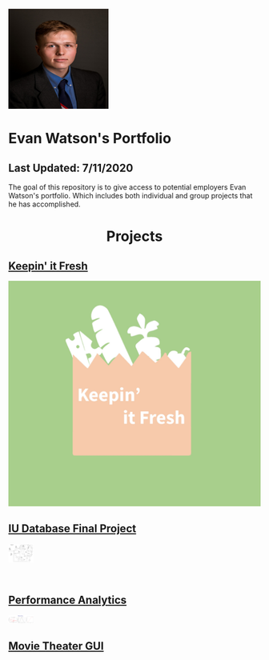 <div class="flex-container">

<img src="Resources/Images/headshot.png" alt="results" width="200" height="200"/> </a>

# Evan Watson's Portfolio

</div>

## Last Updated: 7/11/2020
The goal of this repository is to give access to potential employers Evan Watson's portfolio. Which includes both individual and group projects that he has accomplished.

# <div align="center"> Projects </div>

## <a href="https://github.com/evanwatson98/portfolio/tree/master/Capstone"> Keepin' it Fresh

<img src="Resources/Images/whitelogo.jpg" alt="results" style="50px;"/> </a>

## <a href="https://github.com/evanwatson98/portfolio/tree/master/Database/Information%20Representation%20Final%20Project"> IU Database Final Project

<img src="Resources/Images/IS_Final_Project_ERD.jpeg" alt="results" style="width:50px;"/> </a>

<br>

## <a href="https://github.com/evanwatson98/portfolio/tree/master/Performance%20Analytics"> Performance Analytics 

<img src="Resources/Images/results.png" alt="results" style="width:50px;"/> </a>

## <a href="https://github.com/evanwatson98/portfolio/tree/master/Performance%20Analytics"> Movie Theater GUI </a>
